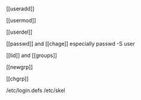 [[useradd]]

[[usermod]]

[[userdel]]

[[passwd]] and [[chage]]
especially passwd -S user

[[lid]] and [[groups]]

[[newgrp]]

[[chgrp]]

/etc/login.defs
/etc/skel
